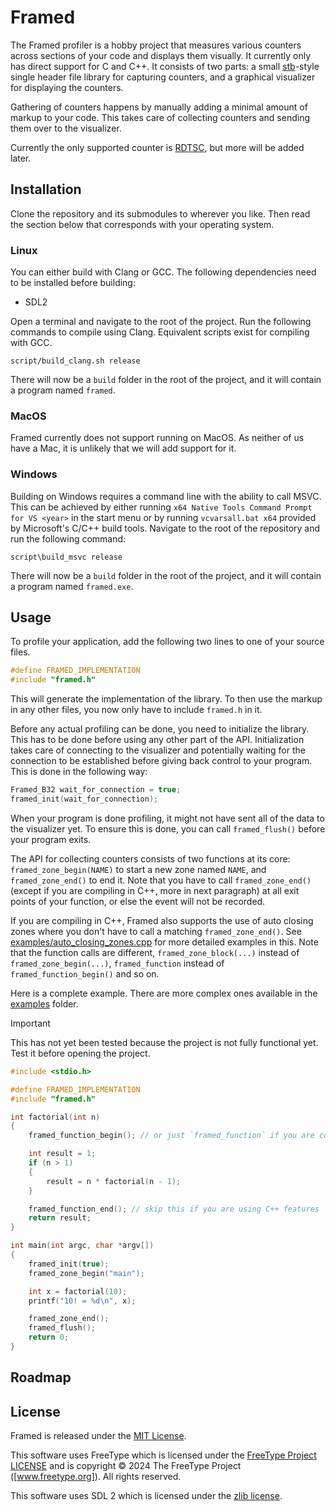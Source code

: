 # Framed

The Framed profiler is a hobby project that measures various counters across
sections of your code and displays them visually. It currently only has direct
support for C and C++.  It consists of two parts: a small [stb]-style single
header file library for capturing counters, and a graphical visualizer for
displaying the counters.

Gathering of counters happens by manually adding a minimal amount of markup to
your code. This takes care of collecting counters and sending them over to the
visualizer.

Currently the only supported counter is [RDTSC], but more will be added later.


## Installation

Clone the repository and its submodules to wherever you like. Then read the
section below that corresponds with your operating system.

### Linux

You can either build with Clang or GCC. The following dependencies need to be
installed before building:

* SDL2

Open a terminal and navigate to the root of the project. Run the following
commands to compile using Clang. Equivalent scripts exist for
compiling with GCC.

```
script/build_clang.sh release
```

There will now be a `build` folder in the root of the project, and it will
contain a program named `framed`.

### MacOS

Framed currently does not support running on MacOS. As neither of us have a
Mac, it is unlikely that we will add support for it.

### Windows

Building on Windows requires a command line with the ability to call MSVC.
This can be achieved by either running `x64 Native Tools Command Prompt for VS
<year>` in the start menu or by running `vcvarsall.bat x64` provided by
Microsoft's C/C++ build tools.  Navigate to the root of the repository and run
the following command:

```
script\build_msvc release
```

There will now be a `build` folder in the root of the project, and it will
contain a program named `framed.exe`.


## Usage

To profile your application, add the following two lines to one of your source
files.

```c
#define FRAMED_IMPLEMENTATION
#include "framed.h"
```

This will generate the implementation of the library. To then use the markup in
any other files, you now only have to include `framed.h` in it.

Before any actual profiling can be done, you need to initialize the library.
This has to be done before using any other part of the API. Initialization
takes care of connecting to the visualizer and potentially waiting for the
connection to be established before giving back control to your program. This
is done in the following way:

```c
Framed_B32 wait_for_connection = true;
framed_init(wait_for_connection);
```

When your program is done profiling, it might not have sent all of the data to
the visualizer yet. To ensure this is done, you can call `framed_flush()`
before your program exits.

The API for collecting counters consists of two functions at its core:
`framed_zone_begin(NAME)` to start a new zone named `NAME`, and
`framed_zone_end()` to end it. Note that you have to call `framed_zone_end()`
(except if you are compiling in C++, more in next paragraph)
at all exit points of your function, or else the event will not be recorded.

If you are compiling in C++, Framed also supports the use of auto closing zones where
you don't have to call a matching `framed_zone_end()`. See [examples/auto_closing_zones.cpp]
for more detailed examples in this. Note that the function calls are different, `framed_zone_block(...)`
instead of `framed_zone_begin(...)`, `framed_function` instead of `framed_function_begin()` and so on.

Here is a complete example. There are more complex ones available in the
[examples] folder.

> [!IMPORTANT]
> This has not yet been tested because the project is not fully functional yet.
> Test it before opening the project.

```c
#include <stdio.h>

#define FRAMED_IMPLEMENTATION
#include "framed.h"

int factorial(int n)
{
    framed_function_begin(); // or just `framed_function` if you are compiling in C++

    int result = 1;
    if (n > 1)
    {
        result = n * factorial(n - 1);
    }

    framed_function_end(); // skip this if you are using C++ features
    return result;
}

int main(int argc, char *argv[])
{
    framed_init(true);
    framed_zone_begin("main");

    int x = factorial(10);
    printf("10! = %d\n", x);

    framed_zone_end();
    framed_flush();
    return 0;
}
```

## Roadmap


## License

Framed is released under the [MIT License].

This software uses FreeType which is licensed under the [FreeType Project
LICENSE] and is copyright © 2024 The FreeType Project ([www.freetype.org]). All
rights reserved.

This software uses SDL 2 which is licensed under the [zlib license].


[FreeType Project LICENSE]: https://github.com/freetype/freetype/blob/master/docs/FTL.TXT
[MIT License]:              /LICENSE
[RDTSC]:                    https://en.wikipedia.org/wiki/Time_Stamp_Counter
[examples]:                 /src/examples
[stb]:                      https://github.com/nothings/stb
[www.freetype.org]:         https://www.freetype.org
[zlib license]:             https://www.zlib.net/zlib_license.html
[examples/auto_closing_zones.cpp]: /src/examples/auto_closing_zones.cpp
